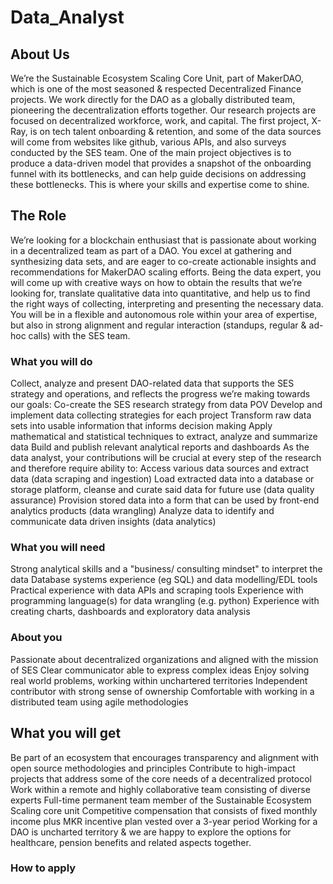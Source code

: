 # Data_Analyst

## About Us 
We’re the Sustainable Ecosystem Scaling Core Unit, part of MakerDAO, which is one of the most seasoned & respected Decentralized Finance projects. We work directly for the DAO as a globally distributed team, pioneering the decentralization efforts together. Our research projects are focused on decentralized workforce, work, and capital. The first project, X-Ray, is on tech talent onboarding & retention, and some of the data sources will come from websites like github, various APIs, and also surveys conducted by the SES team. One of the main project objectives is to produce a data-driven model that provides a snapshot of the onboarding funnel with its bottlenecks, and can help guide decisions on addressing these bottlenecks. This is where your skills and expertise come to shine.

## The Role

We’re looking for a blockchain enthusiast that is passionate about working in a decentralized team as part of a DAO. You excel at gathering and synthesizing data sets, and are eager to co-create actionable insights and recommendations for MakerDAO scaling efforts. Being the data expert, you will come up with creative ways on how to obtain the results that we’re looking for, translate qualitative data into quantitative, and help us to find the right ways of collecting, interpreting and presenting the necessary data. You will be in a flexible and autonomous role within your area of expertise, but also in strong alignment and regular interaction (standups, regular & ad-hoc calls) with the SES team.

### What you will do
Collect, analyze and present DAO-related data that supports the SES strategy and operations, and reflects the progress we’re making towards our goals:
Co-create the SES research strategy from data POV
Develop and implement data collecting strategies for each project
Transform raw data sets into usable information that informs decision making
Apply mathematical and statistical techniques to extract, analyze and summarize data
Build and publish relevant analytical reports and dashboards
As the data analyst, your contributions will be crucial at every step of the research and therefore  require ability to:
Access various data sources and extract data (data scraping and ingestion)
Load extracted data into a database or storage platform, cleanse and curate said data for future use (data quality assurance)
Provision stored data into a form that can be used by front-end analytics products (data wrangling)
Analyze data to identify and communicate data driven insights (data analytics)

### What you will need
Strong analytical skills and a "business/ consulting mindset" to interpret the data
Database systems experience (eg SQL) and data modelling/EDL tools
Practical experience with data APIs and scraping tools
Experience with programming language(s) for data wrangling (e.g. python)
Experience with creating charts, dashboards and exploratory data analysis

### About you
Passionate about decentralized organizations and aligned with the mission of SES
Clear communicator able to express complex ideas
Enjoy solving real world problems, working within unchartered territories
Independent contributor with strong sense of ownership
Comfortable with working in a distributed team using agile methodologies

## What you will get 
Be part of an ecosystem that encourages transparency and alignment with open source methodologies and principles
Contribute to high-impact projects that address some of the core needs of a decentralized protocol 
Work within a remote and highly collaborative team consisting of diverse experts
Full-time permanent team member of the Sustainable Ecosystem Scaling core unit
Competitive compensation that consists of fixed monthly income plus MKR incentive plan vested over a 3-year period 
Working for a DAO is uncharted territory & we are happy to explore the options for healthcare, pension benefits and related aspects together.

### How to apply
